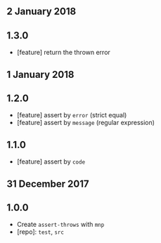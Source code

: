 ## 2 January 2018

## 1.3.0

- [feature] return the thrown error

## 1 January 2018

## 1.2.0

- [feature] assert by `error` (strict equal)
- [feature] assert by `message` (regular expression)

## 1.1.0

- [feature] assert by `code`

## 31 December 2017

## 1.0.0

- Create `assert-throws` with `mnp`
- [repo]: `test`, `src`
